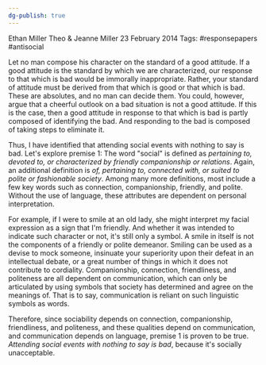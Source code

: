 ```yaml
---
dg-publish: true
---
```

Ethan Miller
Theo & Jeanne Miller
23 February 2014
Tags: #responsepapers #antisocial

Let no man compose his character on the standard of a good attitude. If a good attitude is the standard by which we are characterized, our response to that which is bad would be immorally inappropriate. Rather, your standard of attitude must be derived from that which is good or that which is bad. These are absolutes, and no man can decide them. You could, however, argue that a cheerful outlook on a bad situation is not a good attitude. If this is the case, then a good attitude in response to that which is bad is partly composed of identifying the bad. And responding to the bad is composed of taking steps to eliminate it.

Thus, I have identified that attending social events with nothing to say is bad. Let's explore premise 1: The word "social" is defined as _pertaining to, devoted to, or characterized by friendly companionship or relations_. Again, an additional definition is _of, pertaining to, connected with, or suited to polite or fashionable society_. Among many more definitions, most include a few key words such as connection, companionship, friendly,  and polite. Without the use of language, these attributes are dependent on personal interpretation.

For example, if I were to smile at an old lady, she might interpret my facial expression as a sign that I'm friendly. And whether it was intended to indicate such character or not, it's still only a symbol. A smile in itself is not the components of a friendly or polite demeanor. Smiling can be used as a devise to mock someone, insinuate your superiority upon their defeat in an intellectual debate, or a great number of things in which it does not contribute to cordiality. Companionship, connection, friendliness, and politeness are all dependent on communication, which can only be articulated by using symbols that society has determined and agree on the meanings of. That is to say, communication is reliant on such linguistic symbols as words.

Therefore, since sociability depends on connection, companionship, friendliness, and politeness, and these qualities depend on communication, and communication depends on language, premise 1 is proven to be true. _Attending social events with nothing to say is bad_, because it's socially unacceptable.